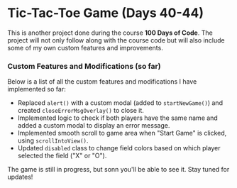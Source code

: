 # Tic-Tac-Toe Game (Days 40-44)

This is another project done during the course **100 Days of Code**.
The project will not only follow along with the course code but will also include some of my own custom features and improvements. 

### Custom Features and Modifications (so far)

Below is a list of all the custom features and modifications I have implemented so far:
- Replaced `alert()` with a custom modal (added to `startNewGame()`) and created `closeErrorMsgOverlay()` to close it.
- Implemented logic to check if both players have the same name and added a custom modal to display an error message.
- Implemented smooth scroll to game area when "Start Game" is clicked, using `scrollIntoView()`.
- Updated `disabled` class to change field colors based on which player selected the field ("X" or "O").

The game is still in progress, but sonn you'll be able to see it. Stay tuned for updates!